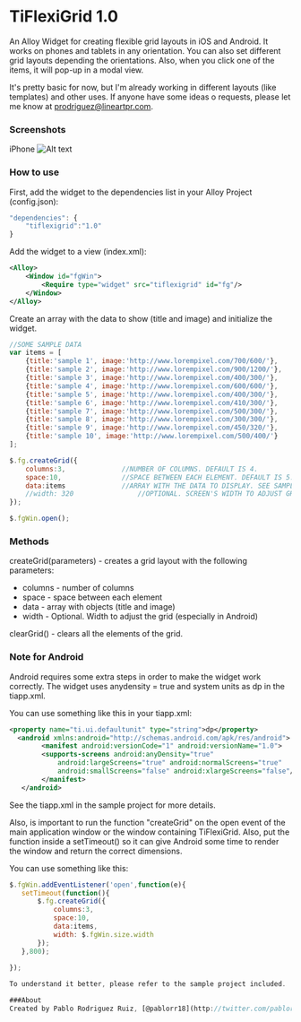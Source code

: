 TiFlexiGrid 1.0
================================

An Alloy Widget for creating flexible grid layouts in iOS and Android. It works on phones and tablets in any orientation. You can also set different grid layouts depending the orientations. Also, when you click one of the items, it will pop-up in a modal view.

It's pretty basic for now, but I'm already working in different layouts (like templates) and other uses. If anyone have some ideas o requests, please let me know at [prodriguez@lineartpr.com](mailto:prodriguez@lineartpr.com). 

### Screenshots

iPhone
![Alt text](http://www.lineartpr.com/img/github/tiflexigrid_iphone.jpg)


### How to use

First, add the widget to the dependencies list in your Alloy Project (config.json):

```javascript
"dependencies": {
	"tiflexigrid":"1.0"
}
```

Add the widget to a view (index.xml):

```xml
<Alloy>
	<Window id="fgWin">
		<Require type="widget" src="tiflexigrid" id="fg"/>
	</Window>		
</Alloy>
```

Create an array with the data to show (title and image) and initialize the widget.

```javascript
//SOME SAMPLE DATA
var items = [
	{title:'sample 1', image:'http://www.lorempixel.com/700/600/'},
	{title:'sample 2', image:'http://www.lorempixel.com/900/1200/'},
	{title:'sample 3', image:'http://www.lorempixel.com/400/300/'},
	{title:'sample 4', image:'http://www.lorempixel.com/600/600/'},
	{title:'sample 5', image:'http://www.lorempixel.com/400/300/'},
	{title:'sample 6', image:'http://www.lorempixel.com/410/300/'},
	{title:'sample 7', image:'http://www.lorempixel.com/500/300/'},
	{title:'sample 8', image:'http://www.lorempixel.com/300/300/'},
	{title:'sample 9', image:'http://www.lorempixel.com/450/320/'},
	{title:'sample 10', image:'http://www.lorempixel.com/500/400/'}
];

$.fg.createGrid({
	columns:3, 				//NUMBER OF COLUMNS. DEFAULT IS 4.
	space:10, 				//SPACE BETWEEN EACH ELEMENT. DEFAULT IS 5.
	data:items				//ARRAY WITH THE DATA TO DISPLAY. SEE SAMPLE DATA ABOVE
	//width: 320				//OPTIONAL. SCREEN'S WIDTH TO ADJUST GRID.
});

$.fgWin.open();
```

### Methods

createGrid(parameters) - creates a grid layout with the following parameters:
* columns - number of columns
* space - space between each element
* data - array with objects (title and image)
* width - Optional. Width to adjust the grid (especially in Android)

clearGrid() - clears all the elements of the grid. 

### Note for Android

Android requires some extra steps in order to make the widget work correctly.  The widget uses anydensity = true and system units as dp in the tiapp.xml. 
 
 You can use something like this in your tiapp.xml:
```xml
<property name="ti.ui.defaultunit" type="string">dp</property>
  <android xmlns:android="http://schemas.android.com/apk/res/android">
        <manifest android:versionCode="1" android:versionName="1.0">
        <supports-screens android:anyDensity="true"
            android:largeScreens="true" android:normalScreens="true"
            android:smallScreens="false" android:xlargeScreens="false"/>
        </manifest>
   </android>
```
 See the tiapp.xml in the sample project for more details. 

 Also, is important to run the function "createGrid" on the open event of the main application window or the window containing TiFlexiGrid. Also, put the function inside a setTimeout() so it can give Android some time to render the window and return the correct dimensions.

 You can use something like this:

 ```javascript
 $.fgWin.addEventListener('open',function(e){
	setTimeout(function(){
		$.fg.createGrid({
			columns:3, 
			space:10, 
			data:items,
			width: $.fgWin.size.width
		});
	},800);
	
});

To understand it better, please refer to the sample project included.

###About
Created by Pablo Rodriguez Ruiz, [@pablorr18](http://twitter.com/pablorr18)



